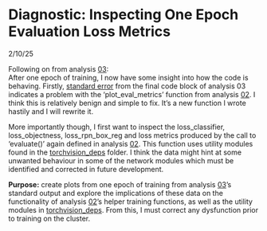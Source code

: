 # Diagnostic: Inspecting One Epoch Evaluation Loss Metrics

2/10/25

Following on from analysis [03](03_ResNet50_setup.qmd):  
After one epoch of training, I now have some insight into how the code
is behaving. Firstly, [standard error](results/error.txt) from the final
code block of analysis 03 indicates a problem with the
‘plot_eval_metrics’ function from analysis
[02](02_helper_training_functions.md). I think this is relatively benign
and simple to fix. It’s a new function I wrote hastily and I will
rewrite it.  

More importantly though, I first want to inspect the loss_classifier,
loss_objectness, loss_rpn_box_reg and loss metrics produced by the call
to ‘evaluate()’ again defined in analysis
[02](02_helper_training_functions.md). This function uses utility
modules found in the [torchvision_deps](../../src/torchvision_deps/)
folder. I think the data might hint at some unwanted behaviour in some
of the network modules which must be identified and corrected in future
development.  

**Purpose:** create plots from one epoch of training from analysis
[03](02_helper_training_functions.md)’s standard output and explore the
implications of these data on the functionality of analysis
[02](02_helper_training_functions.md)’s helper training functions, as
well as the utility modules in
[torchvision_deps](../../src/torchvision_deps/). From this, I must
correct any dysfunction prior to training on the cluster.
